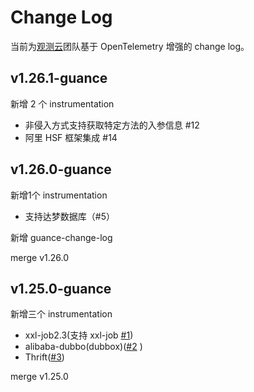 # Change Log

当前为[观测云](https://www.guance.com/)团队基于 OpenTelemetry 增强的 change log。

## v1.26.1-guance

新增 2 个 instrumentation
- 非侵入方式支持获取特定方法的入参信息 #12
- 阿里 HSF 框架集成 #14


## v1.26.0-guance

新增1个 instrumentation
- 支持达梦数据库（#5）


新增 guance-change-log

merge v1.26.0

## v1.25.0-guance

新增三个 instrumentation

- xxl-job2.3(支持 xxl-job [#1](https://github.com/GuanceCloud/opentelemetry-java-instrumentation/issues/1))
- alibaba-dubbo(dubbox)([#2](https://github.com/GuanceCloud/opentelemetry-java-instrumentation/issues/2) )
- Thrift([#3](https://github.com/GuanceCloud/opentelemetry-java-instrumentation/issues/3))

merge v1.25.0
